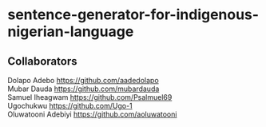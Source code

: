 # sentence-generator-for-indigenous-nigerian-language

## Collaborators

Dolapo Adebo https://github.com/aadedolapo  
Mubar Dauda https://github.com/mubardauda  
Samuel Iheagwam https://github.com/Psalmuel69  
Ugochukwu https://github.com/Ugo-1  
Oluwatooni Adebiyi https://github.com/aoluwatooni  

